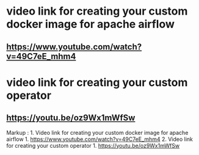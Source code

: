 # video link for creating your custom docker image for apache airflow
## https://www.youtube.com/watch?v=49C7eE_mhm4


# video link for creating your custom operator
## https://youtu.be/oz9Wx1mWfSw


 Markup : 1. Video link for creating your custom docker image for apache airflow
              1. https://www.youtube.com/watch?v=49C7eE_mhm4
          2.  Video link for creating your custom operator
              1. https://youtu.be/oz9Wx1mWfSw
